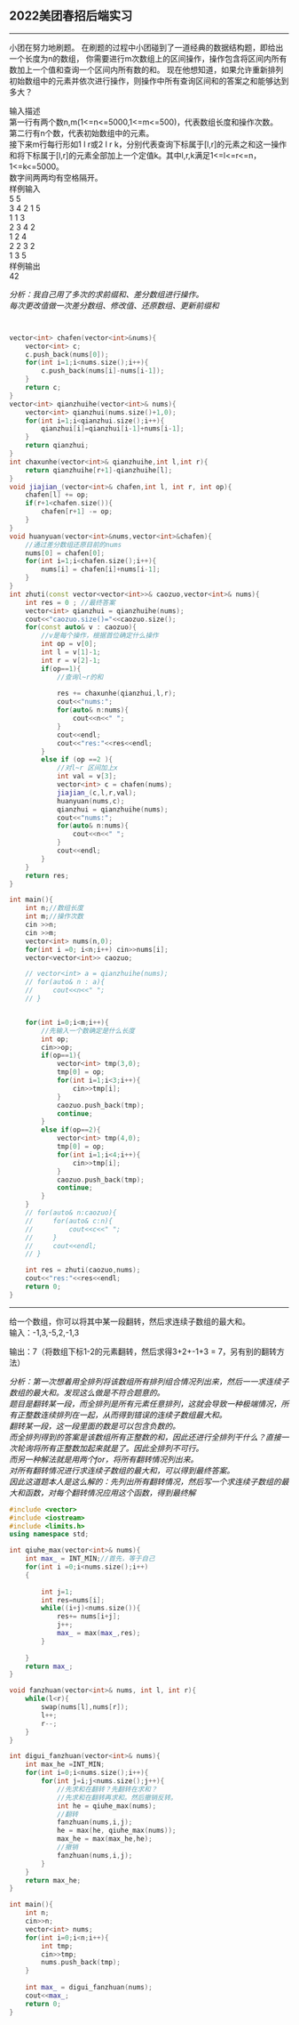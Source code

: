 ## 2022美团春招后端实习
------------
小团在努力地刷题。
在刷题的过程中小团碰到了一道经典的数据结构题，即给出一个长度为n的数组，
你需要进行m次数组上的区间操作，操作包含将区间内所有数加上一个值和查询一个区间内所有数的和。
现在他想知道，如果允许重新排列初始数组中的元素并依次进行操作，则操作中所有查询区间和的答案之和能够达到多大？

输入描述  
第一行有两个数n,m(1<=n<=5000,1<=m<=500)，代表数组长度和操作次数。  
第二行有n个数，代表初始数组中的元素。  
接下来m行每行形如1 l r或2 l r k，分别代表查询下标属于[l,r]的元素之和这一操作和将下标属于[l,r]的元素全部加上一个定值k。其中l,r,k满足1<=l<=r<=n，1<=k<=5000。  
数字间两两均有空格隔开。  
样例输入  
5 5  
3 4 2 1 5  
1 1 3   
2 3 4 2  
1 2 4  
2 2 3 2  
1 3 5  
样例输出  
42  

*分析：我自己用了多次的求前缀和、差分数组进行操作。  
每次更改值做一次差分数组、修改值、还原数组、更新前缀和*
```CPP


vector<int> chafen(vector<int>&nums){
    vector<int> c;
    c.push_back(nums[0]);
    for(int i=1;i<nums.size();i++){
        c.push_back(nums[i]-nums[i-1]);
    }
    return c;
}
vector<int> qianzhuihe(vector<int>& nums){
    vector<int> qianzhui(nums.size()+1,0);
    for(int i=1;i<qianzhui.size();i++){
        qianzhui[i]=qianzhui[i-1]+nums[i-1];
    }
    return qianzhui;
}
int chaxunhe(vector<int>& qianzhuihe,int l,int r){
    return qianzhuihe[r+1]-qianzhuihe[l];
}
void jiajian_(vector<int>& chafen,int l, int r, int op){
    chafen[l] += op;
    if(r+1<chafen.size()){
        chafen[r+1] -= op;
    }
}
void huanyuan(vector<int>&nums,vector<int>&chafen){
    //通过差分数组还原目前的nums
    nums[0] = chafen[0];
    for(int i=1;i<chafen.size();i++){
        nums[i] = chafen[i]+nums[i-1]; 
    }
}
int zhuti(const vector<vector<int>>& caozuo,vector<int>& nums){
    int res = 0 ; //最终答案
    vector<int> qianzhui = qianzhuihe(nums);
    cout<<"caozuo.size()="<<caozuo.size();
    for(const auto& v : caozuo){
        //v是每个操作，根据首位确定什么操作
        int op = v[0];
        int l = v[1]-1;
        int r = v[2]-1;
        if(op==1){
            //查询l~r的和
            
            res += chaxunhe(qianzhui,l,r);
            cout<<"nums:";
            for(auto& n:nums){
                cout<<n<<" ";
            }
            cout<<endl;
            cout<<"res:"<<res<<endl;
        }
        else if (op ==2 ){
            //对l~r 区间加上x
            int val = v[3];
            vector<int> c = chafen(nums);
            jiajian_(c,l,r,val);
            huanyuan(nums,c);
            qianzhui = qianzhuihe(nums);
            cout<<"nums:";
            for(auto& n:nums){
                cout<<n<<" ";
            }
            cout<<endl;
        }
    }
    return res;
}

int main(){
    int n;//数组长度
    int m;//操作次数
    cin >>n;
    cin >>m;
    vector<int> nums(n,0);
    for(int i =0; i<n;i++) cin>>nums[i];
    vector<vector<int>> caozuo;

    // vector<int> a = qianzhuihe(nums);
    // for(auto& n : a){
    //     cout<<n<<" ";
    // }


    for(int i=0;i<m;i++){
        //先输入一个数确定是什么长度
        int op;
        cin>>op;
        if(op==1){
            vector<int> tmp(3,0);
            tmp[0] = op;
            for(int i=1;i<3;i++){
                cin>>tmp[i];
            }
            caozuo.push_back(tmp);
            continue;
        }
        else if(op==2){
            vector<int> tmp(4,0);
            tmp[0] = op;
            for(int i=1;i<4;i++){
                cin>>tmp[i];
            }
            caozuo.push_back(tmp);
            continue;
        }
    }
    // for(auto& n:caozuo){
    //     for(auto& c:n){
    //         cout<<c<<" ";
    //     }
    //     cout<<endl;
    // }

    int res = zhuti(caozuo,nums);
    cout<<"res:"<<res<<endl;
    return 0;
}
```

--------------------------------
给一个数组，你可以将其中某一段翻转，然后求连续子数组的最大和。  
输入：-1,3,-5,2,-1,3  
  
输出：7（将数组下标1-2的元素翻转，然后求得3+2+-1+3 = 7，另有别的翻转方法）  

*分析：第一次想着用全排列将该数组所有排列组合情况列出来，然后一一求连续子数组的最大和。发现这么做是不符合题意的。  
题目是翻转某一段，而全排列是所有元素任意排列，这就会导致一种极端情况，所有正整数连续排列在一起，从而得到错误的连续子数组最大和。  
翻转某一段，这一段里面的数是可以包含负数的。  
而全排列得到的答案是该数组所有正整数的和，因此还进行全排列干什么？直接一次轮询将所有正整数加起来就是了。因此全排列不可行。  
而另一种解法就是用两个for，将所有翻转情况列出来。  
对所有翻转情况进行求连续子数组的最大和，可以得到最终答案。  
因此这道题本人是这么解的：先列出所有翻转情况，然后写一个求连续子数组的最大和函数，对每个翻转情况应用这个函数，得到最终解*  
```CPP
#include <vector>
#include <iostream>
#include <limits.h>
using namespace std;

int qiuhe_max(vector<int>& nums){
	int max_ = INT_MIN;//首先，等于自己
   	for(int i =0;i<nums.size();i++)
	{
        
        int j=1;
        int res=nums[i];
        while((i+j)<nums.size()){
            res+= nums[i+j];
            j++;
            max_ = max(max_,res);
        }
        
    }
    return max_;
}

void fanzhuan(vector<int>& nums, int l, int r){
    while(l<r){
        swap(nums[l],nums[r]);
        l++;
        r--;
    }
}

int digui_fanzhuan(vector<int>& nums){
    int max_he =INT_MIN;
    for(int i=0;i<nums.size();i++){
        for(int j=i;j<nums.size();j++){
            //先求和在翻转？先翻转在求和？
            //先求和在翻转再求和。然后撤销反转。
            int he = qiuhe_max(nums);
            //翻转
            fanzhuan(nums,i,j);
            he = max(he, qiuhe_max(nums));
            max_he = max(max_he,he);
            //撤销
            fanzhuan(nums,i,j);
        }
    }
    return max_he;
}

int main(){
    int n;
    cin>>n;
    vector<int> nums;
    for(int i=0;i<n;i++){
        int tmp;
        cin>>tmp;
        nums.push_back(tmp);
    }
    
    int max_ = digui_fanzhuan(nums);
    cout<<max_;
    return 0;
}
```
